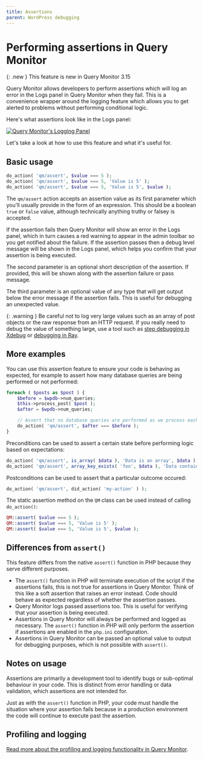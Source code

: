 ```yaml
---
title: Assertions
parent: WordPress debugging
---
```


# Performing assertions in Query Monitor

{: .new }
This feature is new in Query Monitor 3.15

Query Monitor allows developers to perform assertions which will log an error in the Logs panel in Query Monitor when they fail. This is a convenience wrapper around the logging feature which allows you to get alerted to problems without performing conditional logic.

Here's what assertions look like in the Logs panel:

[![Query Monitor's Logging Panel](../../assets/assertions.png)](../../assets/assertions.png)

Let's take a look at how to use this feature and what it's useful for.

## Basic usage

```php
do_action( 'qm/assert', $value === 5 );
do_action( 'qm/assert', $value === 5, 'Value is 5' );
do_action( 'qm/assert', $value === 5, 'Value is 5', $value );
```

The `qm/assert` action accepts an assertion value as its first parameter which you'll usually provide in the form of an expression. This should be a boolean `true` or `false` value, although technically anything truthy or falsey is accepted.

If the assertion fails then Query Monitor will show an error in the Logs panel, which in turn causes a red warning to appear in the admin toolbar so you get notified about the failure. If the assertion passes then a debug level message will be shown in the Logs panel, which helps you confirm that your assertion is being executed.

The second parameter is an optional short description of the assertion. If provided, this will be shown along with the assertion failure or pass message.

The third parameter is an optional value of any type that will get output below the error message if the assertion fails. This is useful for debugging an unexpected value.

{: .warning }
Be careful not to log very large values such as an array of post objects or the raw response from an HTTP request. If you really need to debug the value of something large, use a tool such as [step debugging in Xdebug](https://xdebug.org/docs/step_debug) or [debugging in Ray](https://myray.app/).

## More examples

You can use this assertion feature to ensure your code is behaving as expected, for example to assert how many database queries are being performed or not performed:

```php
foreach ( $posts as $post ) {
	$before = $wpdb->num_queries;
	$this->process_post( $post );
	$after = $wpdb->num_queries;

	// Assert that no database queries are performed as we process each post:
	do_action( 'qm/assert', $after === $before );
}
```

Preconditions can be used to assert a certain state before performing logic based on expectations:

```php
do_action( 'qm/assert', is_array( $data ), 'Data is an array', $data );
do_action( 'qm/assert', array_key_exists( 'foo', $data ), 'Data contains foo', $data );
```

Postconditions can be used to assert that a particular outcome occured:

```php
do_action( 'qm/assert', did_action( 'my-action' ) );
```

The static assertion method on the `QM` class can be used instead of calling `do_action()`:

```php
QM::assert( $value === 5 );
QM::assert( $value === 5, 'Value is 5' );
QM::assert( $value === 5, 'Value is 5', $value );
```

## Differences from `assert()`

This feature differs from the native `assert()` function in PHP because they serve different purposes.

* The `assert()` function in PHP will terminate execution of the script if the assertions fails, this is not true for assertions in Query Monitor. Think of this like a soft assertion that raises an error instead. Code should behave as expected regardless of whether the assertion passes.
* Query Monitor logs passed assertions too. This is useful for verifying that your assertion is being executed.
* Assertions in Query Monitor will always be performed and logged as necessary. The `assert()` function in PHP will only perform the assertion if assertions are enabled in the `php.ini` configuration.
* Assertions in Query Monitor can be passed an optional value to output for debugging purposes, which is not possible with `assert()`.

## Notes on usage

Assertions are primarily a development tool to identify bugs or sub-optimal behaviour in your code. This is distinct from error handling or data validation, which assertions are not intended for.

Just as with the `assert()` function in PHP, your code must handle the situation where your assertion fails because in a production environment the code will continue to execute past the assertion.

## Profiling and logging

[Read more about the profiling and logging functionality in Query Monitor](../profiling-and-logging/).
